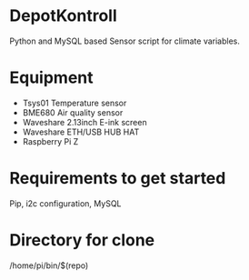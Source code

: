 # DepotKontroll
Python and MySQL based Sensor script for climate variables.

# Equipment
- Tsys01 Temperature sensor
- BME680 Air quality sensor
- Waveshare 2.13inch E-ink screen
- Waveshare ETH/USB HUB HAT
- Raspberry Pi Z

# Requirements to get started
Pip,
i2c configuration,
MySQL

# Directory for clone
/home/pi/bin/$(repo)
